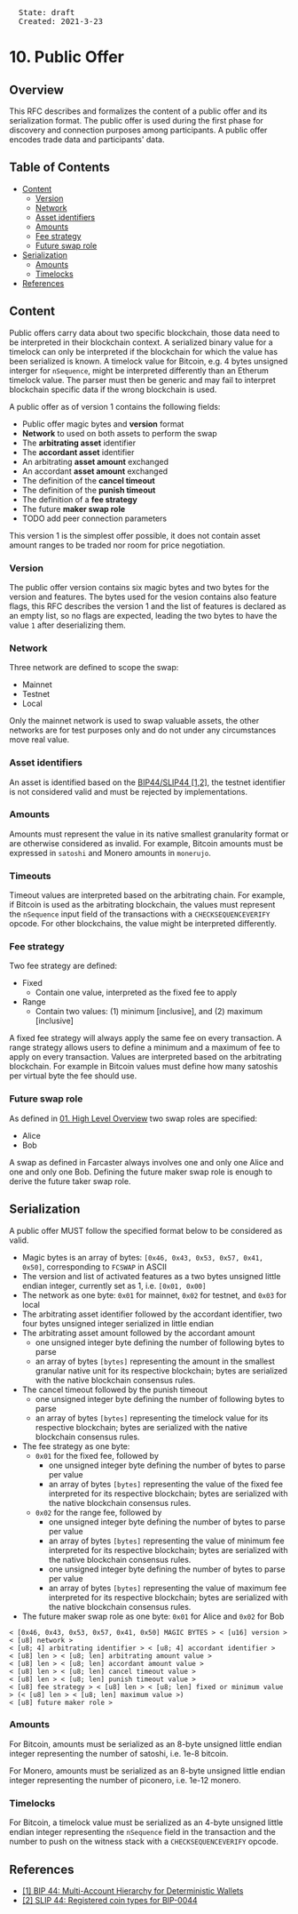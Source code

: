 <pre>
  State: draft
  Created: 2021-3-23
</pre>

# 10. Public Offer

## Overview

This RFC describes and formalizes the content of a public offer and its serialization format. The public offer is used during the first phase for discovery and connection purposes among participants. A public offer encodes trade data and participants' data.

## Table of Contents

  * [Content](#content)
    * [Version](#version)
    * [Network](#Network)
    * [Asset identifiers](#asset-identifiers)
    * [Amounts](#amounts)
    * [Fee strategy](#fee-strategy)
    * [Future swap role](#future-swap-role)
  * [Serialization](#serialization)
    * [Amounts](#amounts)
    * [Timelocks](#timelocks)
  * [References](#references)

## Content

Public offers carry data about two specific blockchain, those data need to be interpreted in their blockchain context. A serialized binary value for a timelock can only be interpreted if the blockchain for which the value has been serialized is known. A timelock value for Bitcoin, e.g. 4 bytes unsigned interger for `nSequence`, might be interpreted differently than an Etherum timelock value. The parser must then be generic and may fail to interpret blockchain specific data if the wrong blockchain is used.

A public offer as of version 1 contains the following fields:

 * Public offer magic bytes and **version** format
 * **Network** to used on both assets to perform the swap
 * The **arbitrating asset** identifier
 * The **accordant asset** identifier
 * An arbitrating **asset amount** exchanged
 * An accordant **asset amount** exchanged
 * The definition of the **cancel timeout**
 * The definition of the **punish timeout**
 * The definition of a **fee strategy**
 * The future **maker swap role**
 * TODO add peer connection parameters

This version 1 is the simplest offer possible, it does not contain asset amount ranges to be traded nor room for price negotiation.

### Version

The public offer version contains six magic bytes and two bytes for the version and features. The bytes used for the vesion contains also feature flags, this RFC describes the version 1 and the list of features is declared as an empty list, so no flags are expected, leading the two bytes to have the value `1` after deserializing them.

### Network

Three network are defined to scope the swap:

 * Mainnet
 * Testnet
 * Local

Only the mainnet network is used to swap valuable assets, the other networks are for test purposes only and do not under any circumstances move real value.

### Asset identifiers

An asset is identified based on the [BIP44/SLIP44 [1,2]](#references), the testnet identifier is not considered valid and must be rejected by implementations.

### Amounts

Amounts must represent the value in its native smallest granularity format or are otherwise considered as invalid. For example, Bitcoin amounts must be expressed in `satoshi` and Monero amounts in `monerujo`.

### Timeouts

Timeout values are interpreted based on the arbitrating chain. For example, if Bitcoin is used as the arbitrating blockchain, the values must represent the `nSequence` input field of the transactions with a `CHECKSEQUENCEVERIFY` opcode. For other blockchains, the value might be interpreted differently.

### Fee strategy

Two fee strategy are defined:

 * Fixed
    * Contain one value, interpreted as the fixed fee to apply
 * Range
    * Contain two values: (1) minimum [inclusive], and (2) maximum [inclusive]

A fixed fee strategy will always apply the same fee on every transaction. A range strategy allows users to define a minimum and a maximum of fee to apply on every transaction. Values are interpreted based on the arbitrating blockchain. For example in Bitcoin values must define how many satoshis per virtual byte the fee should use.

### Future swap role

As defined in [01. High Level Overview](./01-high-level-overview.md) two swap roles are specified:

 * Alice
 * Bob

A swap as defined in Farcaster always involves one and only one Alice and one and only one Bob. Defining the future maker swap role is enough to derive the future taker swap role.

## Serialization

A public offer MUST follow the specified format below to be considered as valid.

 * Magic bytes is an array of bytes: `[0x46, 0x43, 0x53, 0x57, 0x41, 0x50]`, corresponding to `FCSWAP` in ASCII
 * The version and list of activated features as a two bytes unsigned little endian integer, currently set as 1, i.e. `[0x01, 0x00]`
 * The network as one byte: `0x01` for mainnet, `0x02` for testnet, and `0x03` for local
 * The arbitrating asset identifier followed by the accordant identifier, two four bytes unsigned integer serialized in little endian
 * The arbitrating asset amount followed by the accordant amount
    * one unsigned integer byte defining the number of following bytes to parse
    * an array of bytes `[bytes]` representing the amount in the smallest granular native unit for its respective blockchain; bytes are serialized with the native blockchain consensus rules.
 * The cancel timeout followed by the punish timeout
    * one unsigned integer byte defining the number of following bytes to parse
    * an array of bytes `[bytes]` representing the timelock value for its respective blockchain; bytes are serialized with the native blockchain consensus rules.
 * The fee strategy as one byte:
    * `0x01` for the fixed fee, followed by
        * one unsigned integer byte defining the number of bytes to parse per value
        * an array of bytes `[bytes]` representing the value of the fixed fee interpreted for its respective blockchain; bytes are serialized with the native blockchain consensus rules.
    * `0x02` for the range fee, followed by
        * one unsigned integer byte defining the number of bytes to parse per value
        * an array of bytes `[bytes]` representing the value of minimum fee interpreted for its respective blockchain; bytes are serialized with the native blockchain consensus rules.
        * one unsigned integer byte defining the number of bytes to parse per value
        * an array of bytes `[bytes]` representing the value of maximum fee interpreted for its respective blockchain; bytes are serialized with the native blockchain consensus rules.
 * The future maker swap role as one byte: `0x01` for Alice and `0x02` for Bob

```
< [0x46, 0x43, 0x53, 0x57, 0x41, 0x50] MAGIC BYTES > < [u16] version > < [u8] network >
< [u8; 4] arbitrating identifier > < [u8; 4] accordant identifier >
< [u8] len > < [u8; len] arbitrating amount value >
< [u8] len > < [u8; len] accordant amount value >
< [u8] len > < [u8; len] cancel timeout value >
< [u8] len > < [u8; len] punish timeout value >
< [u8] fee strategy > < [u8] len > < [u8; len] fixed or minimum value > (< [u8] len > < [u8; len] maximum value >)
< [u8] future maker role >
```

### Amounts

For Bitcoin, amounts must be serialized as an 8-byte unsigned little endian integer representing the number of satoshi, i.e. 1e-8 bitcoin.

For Monero, amounts must be serialized as an 8-byte unsigned little endian integer representing the number of piconero, i.e. 1e-12 monero.

### Timelocks

For Bitcoin, a timelock value must be serialized as an 4-byte unsigned little endian integer representing the `nSequence` field in the transaction and the number to push on the witness stack with a `CHECKSEQUENCEVERIFY` opcode.

## References

 * [[1] BIP 44: Multi-Account Hierarchy for Deterministic Wallets](https://github.com/bitcoin/bips/blob/master/bip-0044.mediawiki)
 * [[2] SLIP 44: Registered coin types for BIP-0044](https://github.com/satoshilabs/slips/blob/master/slip-0044.md#slip-0044--registered-coin-types-for-bip-0044)
